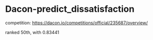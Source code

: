 # Dacon-predict_dissatisfaction

competition: https://dacon.io/competitions/official/235687/overview/

ranked 50th, with 0.83441
